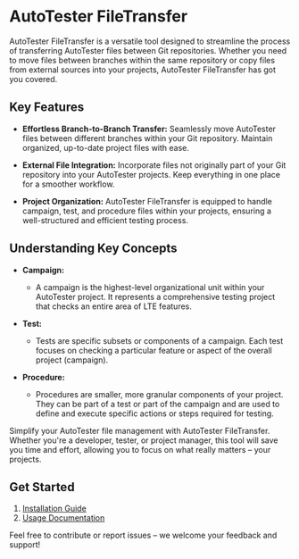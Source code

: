 # AutoTester FileTransfer

AutoTester FileTransfer is a versatile tool designed to streamline the process of transferring AutoTester files between Git repositories. Whether you need to move files between branches within the same repository or copy files from external sources into your projects, AutoTester FileTransfer has got you covered.

## Key Features

- **Effortless Branch-to-Branch Transfer:** Seamlessly move AutoTester files between different branches within your Git repository. Maintain organized, up-to-date project files with ease.

- **External File Integration:** Incorporate files not originally part of your Git repository into your AutoTester projects. Keep everything in one place for a smoother workflow.

- **Project Organization:** AutoTester FileTransfer is equipped to handle campaign, test, and procedure files within your projects, ensuring a well-structured and efficient testing process.

## Understanding Key Concepts

- **Campaign:**
    - A campaign is the highest-level organizational unit within your AutoTester project. It represents a comprehensive testing project that checks an entire area of LTE features.

- **Test:**
    - Tests are specific subsets or components of a campaign. Each test focuses on checking a particular feature or aspect of the overall project (campaign).

- **Procedure:**
    - Procedures are smaller, more granular components of your project. They can be part of a test or part of the campaign and are used to define and execute specific actions or steps required for testing.

Simplify your AutoTester file management with AutoTester FileTransfer. Whether you're a developer, tester, or project manager, this tool will save you time and effort, allowing you to focus on what really matters – your projects.

## Get Started

1. [Installation Guide](link_to_installation_guide)
2. [Usage Documentation](link_to_user_documentation)

Feel free to contribute or report issues – we welcome your feedback and support!


